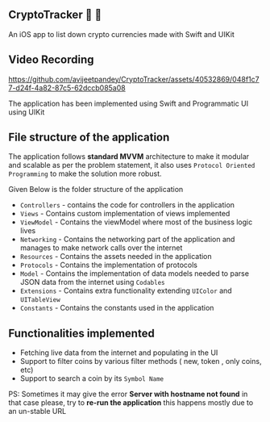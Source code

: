 ## CryptoTracker :tada: :rocket:

An iOS app to list down crypto currencies made with Swift and UIKit

## Video Recording

https://github.com/avijeetpandey/CryptoTracker/assets/40532869/048f1c77-d24f-4a82-87c5-62dccb085a08

The application has been implemented using Swift and Programmatic UI using UIKit

## File structure of the application
The application follows **standard MVVM** architecture to make it modular and scalable as per the problem statement, it also uses `Protocol Oriented Programming` to make the solution more robust.

Given Below is the folder structure of the application

- `Controllers` - contains the code for controllers in the application
- `Views` - Contains custom implementation of views implemented
- `ViewModel` - Contains the viewModel where most of the business logic lives
- `Networking` - Contains the networking part of the application and manages to make network calls over the internet
- `Resources` - Contains the assets needed in the application
- `Protocols` - Contains the implementation of protocols
- `Model` - Contains the implementation of data models needed to parse JSON data from the internet using `Codables`
- `Extensions` - Contains extra functionality extending `UIColor` and `UITableView`
- `Constants`  - Contains the constants used in the application

## Functionalities implemented
- Fetching live data from the internet and populating in the UI
- Support to filter coins by various filter methods ( new, token , only coins, etc)
- Support to search a coin by its `Symbol Name`


PS: Sometimes it may give the error **Server with hostname not found** in that case please, try to **re-run the application** this happens mostly due to an un-stable URL
